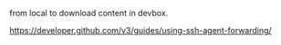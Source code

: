 from local to download content in devbox.

https://developer.github.com/v3/guides/using-ssh-agent-forwarding/
